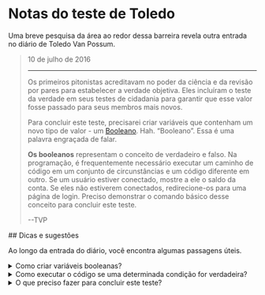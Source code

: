 # Notas do teste de Toledo

Uma breve pesquisa da área ao redor dessa barreira revela outra entrada no diário de Toledo Van Possum.

<blockquote>
10 de julho de 2016
<hr/>
<p>
Os primeiros pitonistas acreditavam no poder da ciência e da revisão por pares para estabelecer a verdade objetiva. Eles incluíram o teste da verdade em seus testes de cidadania para garantir que esse valor fosse passado para seus membros mais novos.
</p>
<p>
Para concluir este teste, precisarei criar variáveis que contenham um novo tipo de valor - um <a href="https://docs.python.org/3/library/stdtypes.html#truth-value-testing">Booleano</a>. Hah. “Booleano”. Essa é uma palavra engraçada de falar.
</p>
<p>
<b>Os booleanos</b> representam o conceito de verdadeiro e falso. Na programação, é frequentemente necessário executar um caminho de código em um conjunto de circunstâncias e um código diferente em outro. Se um usuário estiver conectado, mostre a ele o saldo da conta. Se eles não estiverem conectados, redirecione-os para uma página de login. Preciso demonstrar o comando básico desse conceito para concluir este teste.
</p>
<p>
--TVP
</p>
</blockquote>
## Dicas e sugestões

Ao longo da entrada do diário, você encontra algumas passagens úteis.

<details>
<summary>Como criar variáveis booleanas?</summary>
Você pode atribuir um valor de `True` ou `False` diretamente a uma variável usando as palavras em maiúsculas com o mesmo nome.

```python
tacos_rule = True
root_canal_fun = False
```

</details>
<details>
<summary>Como executar o código se uma determinada condição for verdadeira?</summary>
Você pode definir um bloco de código que só será executado sob determinadas condições usando uma __instrução IF__:

```python
tacos_rule = True

if tacos_rule:
    print("Well, of course tacos rule!")
```

Mais frequentemente, você usará a [lógica de comparação](https://docs.python.org/3/library/stdtypes.html#comparisons) para determinar se um bloco de código deve ou não ser executado. Essas são instruções que avaliam `True` ou `False` dependendo dos dados que estão sendo comparados. O código abaixo usa a comparação diferente (`!=`) para determinar se a instrução de impressão deve ou não ser executada.

```python
dinner_name = "kale"

if dinner_name != "tacos":
    print("Why aren't we eating tacos?")
```

</details>
<details>
<summary>O que preciso fazer para concluir este teste?</summary>
Crie um arquivo chamado `booleans.py` na sua pasta de código localizada aqui:

```bash
<%= env.TQ_PYTHON_CODE_PATH.value %>
```

Crie um programa que declare diversas variáveis [booleanas](https://docs.python.org/3/library/stdtypes.html#truth-value-testing). As variáveis devem ter os seguintes nomes e valores:

* Uma variável `python_is_glorious` deve ser definida como `True`
* Uma variável `failure_is_option` deve ser definida como `False`
* Uma variável `proper_greeting` deve ser INICIALMENTE definida como `False`

Quando o script for executado, você deve verificar o valor do primeiro argumento passado para o script: `sys.argv[1]`. Se esse argumento for `For the glory of Python!`, defina a variável `proper_greeting` como `True`. Este é um exemplo de invocação de script que faria com que a variável `proper_greeting` fosse definida como `True`:

```bash
python3 booleans.py 'For the glory of Python!'
```

Qualquer outra entrada deixaria o valor de `proper_greeting` como `False`.

Depois que o script declarar as variáveis corretamente, clique no botão *HACK* (HACKEAR)!

</details>

